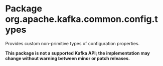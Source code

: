 # Package org.apache.kafka.common.config.types

Provides custom non-primitive types of configuration properties.

**This package is not a supported Kafka API; the implementation may change without warning between minor or patch
releases.**
